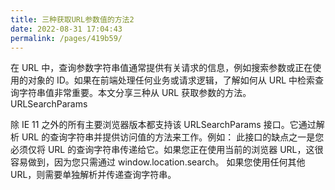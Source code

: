 ```yaml
---
title: 三种获取URL参数值的方法2
date: 2022-08-31 17:04:43
permalink: /pages/419b59/
---
```




在 URL 中，查询参数字符串值通常提供有关请求的信息，例如搜索参数或正在使用的对象的 ID。如果在前端处理任何业务或请求逻辑，了解如何从 URL 中检索查询字符串值非常重要。本文分享三种从 URL 获取参数的方法。
URLSearchParams

除 IE 11 之外的所有主要浏览器版本都支持该 URLSearchParams 接口。它通过解析 URL 的查询字符串并提供访问值的方法来工作。例如：
此接口的缺点之一是您必须仅将 URL 的查询字符串传递给它。如果您正在使用当前的浏览器 URL，这很容易做到，因为您只需通过 window.location.search。 如果您使用任何其他 URL，则需要单独解析并传递查询字符串。